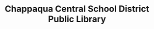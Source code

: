 ---
layout: repo
title: "Chappaqua Central School District Public Library"
id: 19714
permalink: repos/19714/
---